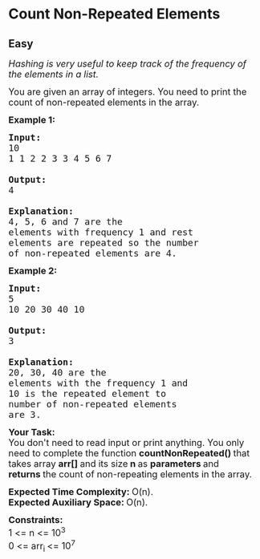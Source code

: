 # Count Non-Repeated Elements
## Easy 
<div class="problem-statement">
                <p></p><p><em><span style="font-size:18px">Hashing is very useful to keep track of the frequency of the elements in a list.</span></em></p>

<p><span style="font-size:18px">You are given an array of integers. You need to print the count of non-repeated elements in the array.</span></p>

<p><span style="font-size:18px"><strong>Example 1:</strong></span></p>

<pre><span style="font-size:18px"><strong>Input:
</strong>10
1 1 2 2 3 3 4 5 6 7

<strong>Output: 
</strong>4
<strong>
Explanation: 
</strong>4, 5, 6 and 7 are the 
elements with frequency 1 and rest 
elements are repeated so the number 
of non-repeated elements are 4.</span>
</pre>

<p><span style="font-size:18px"><strong>Example 2:</strong></span></p>

<pre><span style="font-size:18px"><strong>Input:
</strong>5
10 20 30 40 10

<strong>Output: 
</strong>3
<strong>
Explanation: 
</strong>20, 30, 40 are the 
elements with the frequency 1<strong> </strong>and 
10 is the repeated element to 
number of non-repeated elements 
are 3.</span></pre>

<p><span style="font-size:18px"><strong>Your Task:</strong><br>
You don't need to read input or print anything.&nbsp;You only need to complete the function <strong>countNonRepeated()&nbsp;</strong>that takes array&nbsp;<strong>arr[] </strong>and its size<strong> n </strong>as <strong>parameters </strong>and <strong>returns&nbsp;</strong>the count of non-repeating elements in the array.&nbsp;</span></p>

<p><span style="font-size:18px"><strong>Expected Time Complexity:&nbsp;</strong>O(n).<br>
<strong>Expected Auxiliary Space:&nbsp;</strong>O(n).</span></p>

<p><span style="font-size:18px"><strong>Constraints:</strong><br>
1 &lt;= n &lt;= 10<sup>3</sup><br>
0 &lt;= arr<sub>i </sub>&lt;= 10<sup>7</sup></span></p>
 <p></p>
            </div>